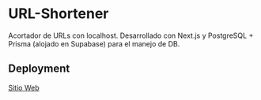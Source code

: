 # URL-Shortener

Acortador de URLs con localhost. Desarrollado con Next.js y PostgreSQL + Prisma (alojado en Supabase) para el manejo de DB.

## Deployment
[Sitio Web](https://acortador-urls-ebon.vercel.app)

